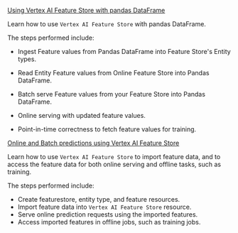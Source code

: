
[Using Vertex AI Feature Store with pandas DataFrame](https://github.com/GoogleCloudPlatform/vertex-ai-samples/blob/main/notebooks/official/feature_store/sdk-feature-store-pandas.ipynb)

Learn how to use `Vertex AI Feature Store` with pandas DataFrame.

The steps performed include:

- Ingest Feature values from Pandas DataFrame into Feature Store's Entity types.
- Read Entity Feature values from Online Feature Store into Pandas DataFrame.
- Batch serve Feature values from your Feature Store into Pandas DataFrame.


- Online serving with updated feature values.
- Point-in-time correctness to fetch feature values for training.

[Online and Batch predictions using Vertex AI Feature Store](https://github.com/GoogleCloudPlatform/vertex-ai-samples/blob/main/notebooks/official/feature_store/sdk-feature-store.ipynb)

Learn how to use `Vertex AI Feature Store` to import feature data, and to access the feature data for both online serving and offline tasks, such as training.

The steps performed include:

- Create featurestore, entity type, and feature resources.
- Import feature data into `Vertex AI Feature Store` resource.
- Serve online prediction requests using the imported features.
- Access imported features in offline jobs, such as training jobs.
